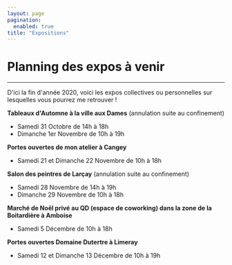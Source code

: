 ```yaml
---
layout: page
pagination:
  enabled: true
title: "Expositions"
---
```

# Planning des expos à venir
---
D'ici la fin d'année 2020, voici les expos collectives ou personnelles sur lesquelles vous pourrez me retrouver !

**Tableaux d'Automne à la ville aux Dames** (annulation suite au confinement)

- Samedi 31 Octobre de 14h à 18h
- Dimanche 1er Novembre de 10h à 19h

**Portes ouvertes de mon atelier à Cangey**
- Samedi 21 et Dimanche 22 Novembre de 10h à 18h

**Salon des peintres de Larçay** (annulation suite au confinement)

- Samedi 28 Novembre de 14h à 19h
- Dimanche 29 Novembre de 10h à 18h

**Marché de Noël privé au QD (espace de coworking) dans la zone de la Boitardière à Amboise**
- Samedi 5 Décembre de 10h à 18h

**Portes ouvertes Domaine Dutertre à Limeray**

- Samedi 12 et Dimanche 13 Décembre de 10h à 19h